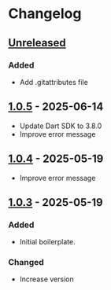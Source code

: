 # Changelog

## [Unreleased]

### Added

- Add .gitattributes file

## [1.0.5] - 2025-06-14

- Update Dart SDK to 3.8.0
- Improve error message

## [1.0.4] - 2025-05-19

- Improve error message

## [1.0.3] - 2025-05-19

### Added

- Initial boilerplate.

### Changed

- Increase version

[Unreleased]: https://github.com/ggsuite/gg_golden/compare/1.0.5...HEAD
[1.0.5]: https://github.com/ggsuite/gg_golden/compare/1.0.4...1.0.5
[1.0.4]: https://github.com/ggsuite/gg_golden/compare/1.0.3...1.0.4
[1.0.3]: https://github.com/ggsuite/gg_golden/tag/%tag
